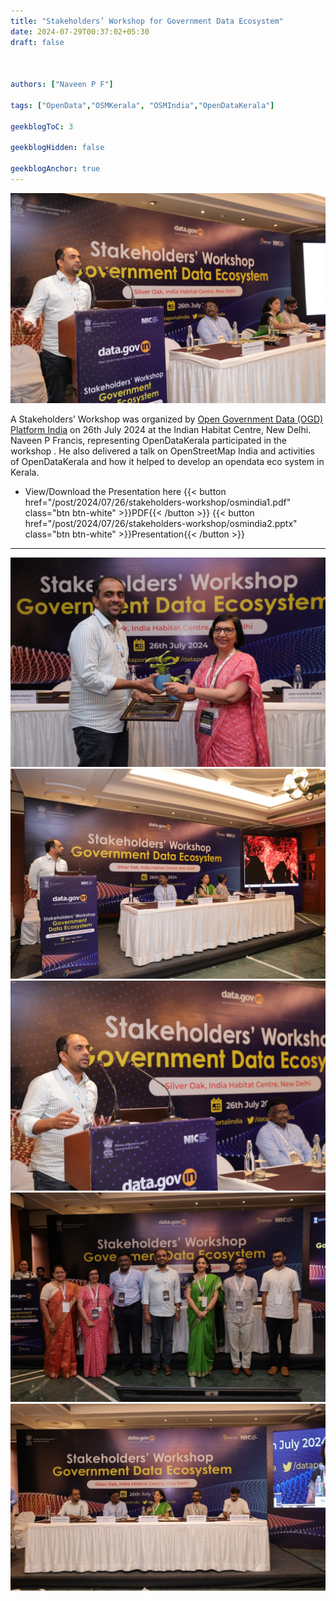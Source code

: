 ```yaml
---
title: "Stakeholders’ Workshop for Government Data Ecosystem"
date: 2024-07-29T00:37:02+05:30
draft: false



authors: ["Naveen P F"]

tags: ["OpenData","OSMKerala", "OSMIndia","OpenDataKerala"]

geekblogToC: 3

geekblogHidden: false

geekblogAnchor: true
---
```


![](2.jpeg)

A Stakeholders’ Workshop was organized by [Open Government Data (OGD) Platform India](data.gov.in) on 26th July 2024 at the Indian Habitat Centre, New Delhi. Naveen P Francis, representing OpenDataKerala participated in the workshop . He also delivered a talk on OpenStreetMap India and activities of OpenDataKerala and how it helped to develop an opendata eco system in Kerala.  

- View/Download the Presentation here 
{{< button href="/post/2024/07/26/stakeholders-workshop/osmindia1.pdf" class="btn btn-white" >}}PDF{{< /button >}}
{{< button href="/post/2024/07/26/stakeholders-workshop/osmindia2.pptx" class="btn btn-white" >}}Presentation{{< /button >}}
-------------------------------------------
![](1.jpeg)
![](6.jpeg)
![](4.jpeg)
![](8.jpeg)
![](9.jpeg)